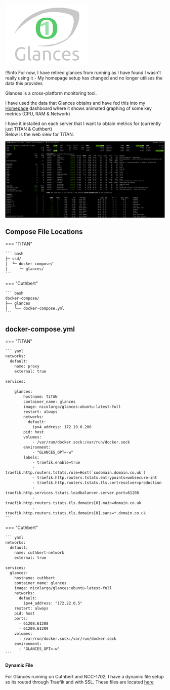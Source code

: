 
![](images/glances.png)

!!!info
    For now, I have retired glances from running as I have found I wasn't really using it - My homepage setup has changed and no longer utilises the data this provides

Glances is a cross-platform monitoring tool.  

I have used the data that Glances obtains and have fed this into my [Homepage](https://docs.xmsystems.co.uk/homepage/) dashboard where it shows animated graphing of some key metrics (CPU, RAM & Network)  

I have it installed on each server that I want to obtain metrics for (currently just TiTAN & Cuthbert)  
Below is the web view for TiTAN.

![](<images/glances webview.png>)

## Compose File Locations

=== "TiTAN"

    ``` bash
    ├─ ssd/
    │  └─ docker-compose/
    │     └─ glances/
    ```

=== "Cuthbert"

    ``` bash
    docker-compose/
    ├── glances
    │   └── docker-compose.yml
    ```

## docker-compose.yml  

=== "TiTAN"

    ``` yaml
    networks:
      default:
        name: proxy
        external: true

    services:

        glances:
            hostname: TiTAN
            container_name: glances
            image: nicolargo/glances:ubuntu-latest-full
            restart: always
            networks:
              default:
                ipv4_address: 172.19.0.200
            pid: host
            volumes:
                - /var/run/docker.sock:/var/run/docker.sock
            environment:
                - "GLANCES_OPT=-w"
            labels:
                - traefik.enable=true
                - traefik.http.routers.tstats.rule=Host(`sudomain.domain.co.uk`)
                - traefik.http.routers.tstats.entrypoints=websecure-int
                - traefik.http.routers.tstats.tls.certresolver=production
                - traefik.http.services.tstats.loadbalancer.server.port=61208
                - traefik.http.routers.tstats.tls.domains[0].main=domain.co.uk
                - traefik.http.routers.tstats.tls.domains[0].sans=*.domain.co.uk
    ```

=== "Cuthbert"

    ``` yaml
    networks:
      default:
        name: cuthbert-network
        external: true

    services:
      glances:
        hostname: cuthbert
        container_name: glances
        image: nicolargo/glances:ubuntu-latest-full
        networks:
          default:
            ipv4_address: "172.22.0.5"
        restart: always
        pid: host
        ports:
          - 61208:61208
          - 61209:61209
        volumes:
          - /var/run/docker.sock:/var/run/docker.sock
        environment:
          - "GLANCES_OPT=-w"
    ```

#### Dynamic File

For Glances running on Cuthbert and NCC-1702, I have a dynamic file setup so its routed through Traefik and with SSL.  These files are located [here](https://docs.xmsystems.co.uk/dynamic/#glances-cuthbert)

